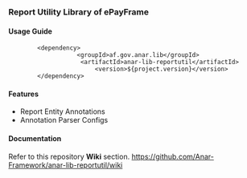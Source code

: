 ### Report Utility Library of ePayFrame

#### Usage Guide

```
		<dependency>
	               <groupId>af.gov.anar.lib</groupId>
	                <artifactId>anar-lib-reportutil</artifactId>
                        <version>${project.version}</version>
		</dependency>

```

#### Features

- Report Entity Annotations
- Annotation Parser Configs

#### Documentation

Refer to this repository **Wiki** section.
https://github.com/Anar-Framework/anar-lib-reportutil/wiki
